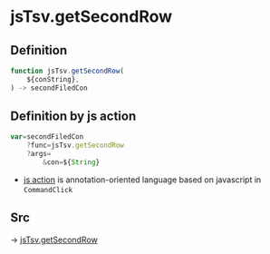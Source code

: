 # jsTsv.getSecondRow

## Definition

```js.js
function jsTsv.getSecondRow(
	${conString},
) -> secondFiledCon
```


## Definition by js action

```js.js
var=secondFiledCon
	?func=jsTsv.getSecondRow
	?args=
		&con=${String}
```

- [js action](#) is annotation-oriented language based on javascript in `CommandClick`



## Src

-> [jsTsv.getSecondRow](https://github.com/puutaro/CommandClick/blob/master/app/src/main/java/com/puutaro/commandclick/fragment_lib/terminal_fragment/js_interface/tsv/JsTsv.kt#L82)


